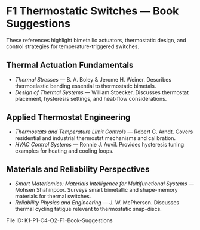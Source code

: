 # F1 Thermostatic Switches — Book Suggestions

These references highlight bimetallic actuators, thermostatic design, and control strategies for temperature-triggered switches.

## Thermal Actuation Fundamentals
- *Thermal Stresses* — B. A. Boley & Jerome H. Weiner. Describes thermoelastic bending essential to thermostatic bimetals.
- *Design of Thermal Systems* — William Stoecker. Discusses thermostat placement, hysteresis settings, and heat-flow considerations.

## Applied Thermostat Engineering
- *Thermostats and Temperature Limit Controls* — Robert C. Arndt. Covers residential and industrial thermostat mechanisms and calibration.
- *HVAC Control Systems* — Ronnie J. Auvil. Provides hysteresis tuning examples for heating and cooling loops.

## Materials and Reliability Perspectives
- *Smart Materiomics: Materials Intelligence for Multifunctional Systems* — Mohsen Shahinpoor. Surveys smart bimetallic and shape-memory materials for thermal switches.
- *Reliability Physics and Engineering* — J. W. McPherson. Discusses thermal cycling fatigue relevant to thermostatic snap-discs.

File ID: K1-P1-C4-O2-F1-Book-Suggestions
